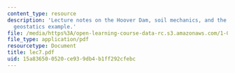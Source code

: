 ```yaml
---
content_type: resource
description: 'Lecture notes on the Hoover Dam, soil mechanics, and the continuum model:
  geostatics example.'
file: /media/https%3A/open-learning-course-data-rc.s3.amazonaws.com/1-050-engineering-mechanics-i-fall-2007/15a836500520ce939db4b1ff292cfebc_lec7.pdf
file_type: application/pdf
resourcetype: Document
title: lec7.pdf
uid: 15a83650-0520-ce93-9db4-b1ff292cfebc
---
```

